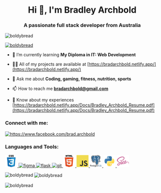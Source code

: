 <h1 align="center">Hi 👋, I'm Bradley Archbold</h1>
<h3 align="center">A passionate full stack developer from Australia</h3>

<p align="left"> <img src="https://komarev.com/ghpvc/?username=boldybread&label=Profile%20views&color=0e75b6&style=flat" alt="boldybread" /> </p>

<p align="left"> <a href="https://github.com/ryo-ma/github-profile-trophy"><img src="https://github-profile-trophy.vercel.app/?username=boldybread" alt="boldybread" /></a> </p>

- 🌱 I’m currently learning **My Diploma in IT: Web Development**

- 👨‍💻 All of my projects are available at [https://bradarchbold.netlify.app/](https://bradarchbold.netlify.app/)

- 💬 Ask me about **Coding, gaming, fitness, nutrition, sports**

- 📫 How to reach me **bradarchbold@gmail.com**

- 📄 Know about my experiences [https://bradarchbold.netlify.app/Docs/Bradley_Archbold_Resume.pdf](https://bradarchbold.netlify.app/Docs/Bradley_Archbold_Resume.pdf)

<h3 align="left">Connect with me:</h3>
<p align="left">
<a href="https://fb.com/https://www.facebook.com/brad.archbold" target="blank"><img align="center" src="https://raw.githubusercontent.com/rahuldkjain/github-profile-readme-generator/master/src/images/icons/Social/facebook.svg" alt="https://www.facebook.com/brad.archbold" height="30" width="40" /></a>
</p>

<h3 align="left">Languages and Tools:</h3>
<p align="left"> <a href="https://www.w3schools.com/css/" target="_blank" rel="noreferrer"> <img src="https://raw.githubusercontent.com/devicons/devicon/master/icons/css3/css3-original-wordmark.svg" alt="css3" width="40" height="40"/> </a> <a href="https://www.figma.com/" target="_blank" rel="noreferrer"> <img src="https://www.vectorlogo.zone/logos/figma/figma-icon.svg" alt="figma" width="40" height="40"/> </a> <a href="https://flask.palletsprojects.com/" target="_blank" rel="noreferrer"> <img src="https://www.vectorlogo.zone/logos/pocoo_flask/pocoo_flask-icon.svg" alt="flask" width="40" height="40"/> </a> <a href="https://git-scm.com/" target="_blank" rel="noreferrer"> <img src="https://www.vectorlogo.zone/logos/git-scm/git-scm-icon.svg" alt="git" width="40" height="40"/> </a> <a href="https://www.w3.org/html/" target="_blank" rel="noreferrer"> <img src="https://raw.githubusercontent.com/devicons/devicon/master/icons/html5/html5-original-wordmark.svg" alt="html5" width="40" height="40"/> </a> <a href="https://developer.mozilla.org/en-US/docs/Web/JavaScript" target="_blank" rel="noreferrer"> <img src="https://raw.githubusercontent.com/devicons/devicon/master/icons/javascript/javascript-original.svg" alt="javascript" width="40" height="40"/> </a> <a href="https://www.postgresql.org" target="_blank" rel="noreferrer"> <img src="https://raw.githubusercontent.com/devicons/devicon/master/icons/postgresql/postgresql-original-wordmark.svg" alt="postgresql" width="40" height="40"/> </a> <a href="https://www.python.org" target="_blank" rel="noreferrer"> <img src="https://raw.githubusercontent.com/devicons/devicon/master/icons/python/python-original.svg" alt="python" width="40" height="40"/> </a> <a href="https://sass-lang.com" target="_blank" rel="noreferrer"> <img src="https://raw.githubusercontent.com/devicons/devicon/master/icons/sass/sass-original.svg" alt="sass" width="40" height="40"/> </a> </p>

<p><img align="left" src="https://github-readme-stats.vercel.app/api/top-langs?username=boldybread&show_icons=true&locale=en&layout=compact" alt="boldybread" /></p>

<p>&nbsp;<img align="center" src="https://github-readme-stats.vercel.app/api?username=boldybread&show_icons=true&locale=en" alt="boldybread" /></p>

<p><img align="center" src="https://github-readme-streak-stats.herokuapp.com/?user=boldybread&" alt="boldybread" /></p>
